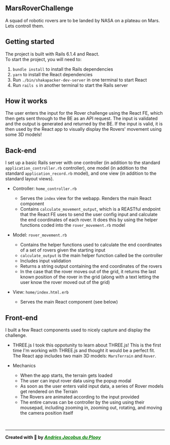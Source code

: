 ## MarsRoverChallenge

A squad of robotic rovers are to be landed by NASA on a plateau on Mars. Lets controll them.

## Getting started
The project is built with Rails 6.1.4 and React.<br/>
To start the project, you will need to:

1. `bundle install` to install the Rails dependencies
2. `yarn` to install the React dependencies
3. Run `./bin/shakapacker-dev-server` in one terminal to start React
4. Run `rails s` in another terminal to start the Rails server

## How it works
The user enters the input for the Rover challenge using the React FE, which then gets sent through to the BE as an API request. The input is validated and the output is generated and returned by the BE. If the input is valid, it is then used by the React app to visually display the Rovers' movement using some 3D models!

## Back-end
I set up a basic Rails server with one controller (in addition to the standard `application_controller.rb` controller), one model (in addition to the standard `application_record.rb` model), and one view (in addition to the standard layout views).<br/>

* Controller: `home_controller.rb`
    * Serves the `index` view for the webapp. Renders the main React component
    * Contains `calculate_movement_output`, which is a REASTful endpoint that the React FE uses to send the user config input and calculate the end coordinates of each rover. It does this by using the helper functions coded into the `rover_movement.rb` model

* Model: `rover_movement.rb`
    * Contains the helper functions used to calculate the end coordinates of a set of rovers given the starting input
    * `calculate_output` is the main helper function called be the controller
    * Includes input validation
    * Returns a string output containing the end coordinates of the rovers
    * In the case that the rover moves out of the grid, it returns the last known position of the rover in the grid (along with a text letting the user know the rover moved out of the grid)

* View: `home/index.html.erb`
    * Serves the main React component (see below)

## Front-end
I built a few React components used to nicely capture and display the challenge.<br/>

* THREE.js
I took this oppotunity to learn about THREE.js! This is the first time I'm working with THREE.js and thought it would be a perfect fit.<br/>
The React app includes two main 3D models: `MarsTerrain` and `Rover`.<br/>

* Mechanics
    * When the app starts, the terrain gets loaded
    * The user can input rover data using the popup modal
    * As soon as the user enters valid input data, a series of Rover models get rendered on the Terrain
    * The Rovers are animated according to the input provided
    * The entire canvas can be controller by the using using their mousepad, including zooming in, zooming out, rotating, and moving the camera position itself

<br/>

---

**Created with 💚 by _<u><a href = "https://github.com/AndriesJacobus" target = "_blank" style = "color: green;">Andries Jacobus du Plooy</a></u>_**